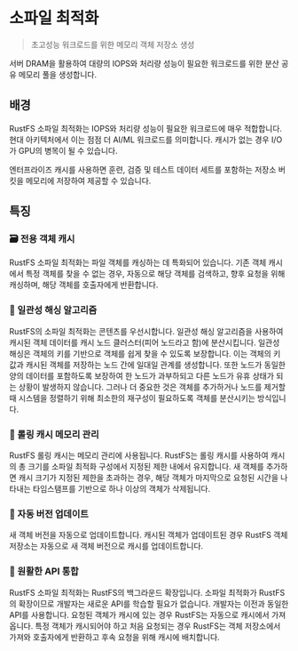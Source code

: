 # 소파일 최적화

> 초고성능 워크로드를 위한 메모리 객체 저장소 생성

서버 DRAM을 활용하여 대량의 IOPS와 처리량 성능이 필요한 워크로드를 위한 분산 공유 메모리 풀을 생성합니다.

## 배경

RustFS 소파일 최적화는 IOPS와 처리량 성능이 필요한 워크로드에 매우 적합합니다. 현대 아키텍처에서 이는 점점 더 AI/ML 워크로드를 의미합니다. 캐시가 없는 경우 I/O가 GPU의 병목이 될 수 있습니다.

엔터프라이즈 캐시를 사용하면 훈련, 검증 및 테스트 데이터 세트를 포함하는 저장소 버킷을 메모리에 저장하여 제공할 수 있습니다.

## 특징

### 🗃️ 전용 객체 캐시

RustFS 소파일 최적화는 파일 객체를 캐싱하는 데 특화되어 있습니다.
기존 객체 캐시에서 특정 객체를 찾을 수 없는 경우, 자동으로 해당 객체를 검색하고, 향후 요청을 위해 캐싱하며, 해당 객체를 호출자에게 반환합니다.

### 💾 일관성 해싱 알고리즘

RustFS의 소파일 최적화는 콘텐츠를 우선시합니다.
일관성 해싱 알고리즘을 사용하여 캐시된 객체 데이터를 캐시 노드 클러스터(피어 노드라고 함)에 분산시킵니다. 일관성 해싱은 객체의 키를 기반으로 객체를 쉽게 찾을 수 있도록 보장합니다. 이는 객체의 키 값과 캐시된 객체를 저장하는 노드 간에 일대일 관계를 생성합니다. 또한 노드가 동일한 양의 데이터를 포함하도록 보장하여 한 노드가 과부하되고 다른 노드가 유휴 상태가 되는 상황이 발생하지 않습니다. 그러나 더 중요한 것은 객체를 추가하거나 노드를 제거할 때 시스템을 정렬하기 위해 최소한의 재구성이 필요하도록 객체를 분산시키는 방식입니다.

### 🧹 롤링 캐시 메모리 관리

RustFS 롤링 캐시는 메모리 관리에 사용됩니다. RustFS는 롤링 캐시를 사용하여 캐시의 총 크기를 소파일 최적화 구성에서 지정된 제한 내에서 유지합니다. 새 객체를 추가하면 캐시 크기가 지정된 제한을 초과하는 경우, 해당 객체가 마지막으로 요청된 시간을 나타내는 타임스탬프를 기반으로 하나 이상의 객체가 삭제됩니다.

### 🔄 자동 버전 업데이트

새 객체 버전을 자동으로 업데이트합니다. 캐시된 객체가 업데이트된 경우 RustFS 객체 저장소는 자동으로 새 객체 버전으로 캐시를 업데이트합니다.

### 🧩 원활한 API 통합

RustFS 소파일 최적화는 RustFS의 백그라운드 확장입니다. 소파일 최적화가 RustFS의 확장이므로 개발자는 새로운 API를 학습할 필요가 없습니다. 개발자는 이전과 동일한 API를 사용합니다. 요청된 객체가 캐시에 있는 경우 RustFS는 자동으로 캐시에서 가져옵니다. 특정 객체가 캐시되어야 하고 처음 요청되는 경우 RustFS는 객체 저장소에서 가져와 호출자에게 반환하고 후속 요청을 위해 캐시에 배치합니다.
